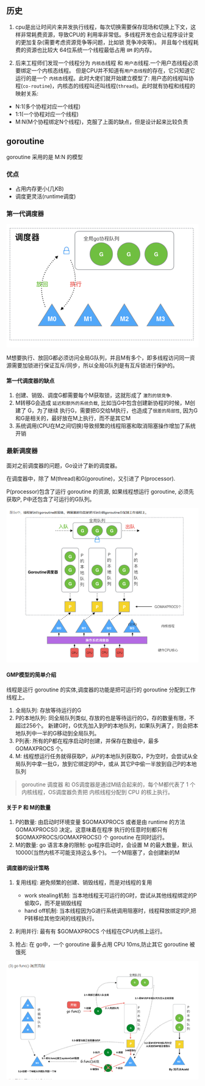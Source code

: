 ## 历史
1. cpu是出让时间片来并发执行线程，每次切换需要保存现场和切换上下文，这样非常耗费资源，导致CPU的
利用率非常低。多线程开发也会让程序设计变的更加复杂(需要考虑资源竞争等问题，比如锁 竞争冲突等)。
并且每个线程耗费的资源也比较大 64位系统一个线程最低占用 `8M` 的内存。

2. 后来工程师们发现一个线程分为 `内核态`线程 和 `用户态`线程.一个用户态线程必须要绑定一个内核态线程。
但是CPU并不知道有`用户态线程`的存在，它只知道它运行的是一个 `内核态`线程。此时大佬们就开始建立模型了:
用户态的线程叫协程(`co-routine`)，内核态的线程叫还叫线程(`thread`)。此时就有协程和线程的映射关系:
 - N:1(多个协程对应一个线程)
 - 1:1(一个协程对应一个线程)
 - M:N(M个协程绑定N个线程)，克服了上面的缺点，但是设计起来比较负责
 
## goroutine
goroutine 采用的是 M:N 的模型
### 优点
 - 占用内存更小(几KB)
 - 调度更灵活(runtime调度)
 
### 第一代调度器

 ![first-runtime](goroutine/first-runtime.png)
 
 M想要执行、放回G都必须访问全局G队列，并且M有多个，即多线程访问同一资源需要加锁进行保证互斥/同步，所以全局G队列是有互斥锁进行保护的。
 
#### 第一代调度器的缺点
 1. 创建、销毁、调度G都需要每个M获取锁，这就形成了 `激烈的锁竞争`.
 2. M转移G会造成 `延迟和额外的系统负载`, 比如当G中包含创建新协程的时候，M创建了 G，为了继续
 执行G，需要把G交给M执行，也造成了`很差的局部性`, 因为G和G是相关的，最好放在M上执行，而不是其它M
 3. 系统调用(CPU在M之间切换)导致频繁的线程阻塞和取消阻塞操作增加了系统开销
 

### 最新调度器
面对之前调度器的问题，Go设计了新的调度器。

在调度器中，除了 M(thread)和G(goroutine)，又引进了 P(processor).

P(processor)包含了运行 goroutine 的资源, 如果线程想运行 goroutine, 必须先获取P, P中还包含了可运行的G队列。

![最终调度器模型](goroutine/end-runtime.png)


#### GMP模型的简单介绍
线程是运行 goroutine 的实体,调度器的功能是把可运行的 goroutine 分配到工作线程上。

 1. 全局队列: 存放等待运行的G
 2. P的本地队列: 同全局队列类似, 存放的也是等待运行的G，存的数量有限，不超过256个。
 新建G时，G优先加入到P的本地队列，如果队列满了，则会把本地队列中一半的G移动到全局队列。
 3. P列表: 所有的P都在程序启动时创建，并保存在数组中，最多 GOMAXPROCS 个。
 4. M: 线程想运行任务就得获取P，从P的本地队列获取G，P为空时，会尝试从全局队列中拿一批G，放到它绑定的P中，或从
 其它P中偷一半放到自己P的本地队列
 
> goroutine 调度器 和 OS调度器是通过M结合起来的，每个M都代表了 1 个内核线程，OS调度器负责把
>内核线程分配到 CPU 的核上执行。

#### 关于 P 和 M的数量
 1. P的数量: 
 由启动时环境变量 $GOMAXPROCS 或者是由 runtime 的方法 GOMAXPROCS() 决定。这意味着在程序
 执行的任意时刻都只有 $GOMAXPROCS/GOMAXPROCS() 个 goroutine 在同时运行。
 2. M的数量: 
 go 语言本身的限制: go程序启动时，会设置 M 的最大数量，默认10000(当然内核不可能支持这么多个)。
 一个M阻塞了，会创建新的M
 
#### 调度器的设计策略
 1. 复用线程: 避免频繁的创建、销毁线程，而是对线程的复用
    + work stealing机制: 当本地线程无可运行的G时，尝试从其他线程绑定的P偷取G，而不是销毁线程
    + hand off机制: 当本线程因为G进行系统调用阻塞时，线程释放绑定的P,把P转移给其他空闲的线程执行。

 2. 利用并行: 最有有 $GOMAXPROCS 个线程在CPU内核上运行。
 3. 抢占: 在 go中，一个 goroutine 最多占用 CPU 10ms,防止其它 goroutine 被饿死
 
![go func()调度流程](goroutine/go-func-step.png)